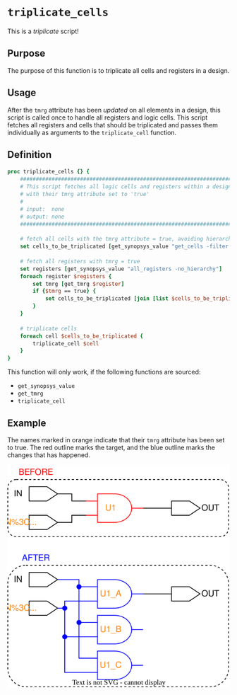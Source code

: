 [triplicate_cell_figure]: ../figures/triplicate_scripts/triplicate_cell.drawio.svg

# ```triplicate_cells```

This is a *triplicate* script!

## Purpose

The purpose of this function is to triplicate all cells and registers in a design.

## Usage

After the ```tmrg``` attribute has been *updated* on all elements in a design, this script is called once to handle all registers and logic cells. This script fetches all registers and cells that should be triplicated and passes them individually as arguments to the ```triplicate_cell``` function.

## Definition

```tcl
proc triplicate_cells {} {
    ###################################################################
    # This script fetches all logic cells and registers within a design
    # with their tmrg attribute set to 'true'
    # 
    # input:  none
    # output: none
    ###################################################################
    
    # fetch all cells with the tmrg attribute = true, avoiding hierarchical instances
    set cells_to_be_triplicated [get_synopsys_value "get_cells -filter {tmrg==true && is_hierarchical==false}"]

    # fetch all registers with tmrg = true
    set registers [get_synopsys_value "all_registers -no_hierarchy"]
    foreach register $registers {
        set tmrg [get_tmrg $register]
        if {$tmrg == true} {
            set cells_to_be_triplicated [join [list $cells_to_be_triplicated $register]]
        }
    }
    
    # triplicate cells
    foreach cell $cells_to_be_triplicated {
        triplicate_cell $cell
    }
}
```

This function will only work, if the following functions are sourced:

* ```get_synopsys_value```
* ```get_tmrg```
* ```triplicate_cell```

## Example

The names marked in orange indicate that their ```tmrg``` attribute has been set to true. The red outline marks the target, and the blue outline marks the changes that has happened.

![Example of a triplicate_cell called on a cell][triplicate_cell_figure]
